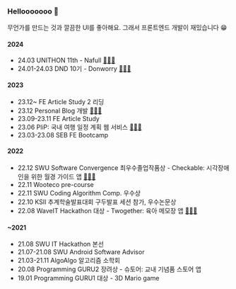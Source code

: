 
### Hellooooooo 👋

무언가를 만드는 것과 깔끔한 UI를 좋아해요. 그래서 프론트엔드 개발이 재밌습니다 😁

#### 2024

- 24.03 UNITHON 11th - Nafull [🧑🏻‍💻](https://github.com/NafullNafull/Nafull-client)
- 24.01-24.03 DND 10기 - Donworry [🧑🏻‍💻](https://github.com/dnd-side-project/dnd-10th-3-frontend)

#### 2023

- 23.12~ FE Article Study 2 리딩
- 23.12 Personal Blog 개발 [🧑🏻‍💻](https://github.com/jhsung23/my-site)
- 23.09-23.11 FE Article Study
- 23.06 PliP: 국내 여행 일정 계획 웹 서비스 [🧑🏻‍💻](https://github.com/jhsung23/PliP)
- 23.03-23.08 SEB FE Bootcamp

#### 2022

- 22.12 SWU Software Convergence 최우수졸업작품상 - Checkable: 시각장애인을 위한 월경 가이드 앱 [🧑🏻‍💻](https://github.com/jhsung23/Checkable)
- 22.11 Wooteco pre-course
- 22.11 SWU Coding Algorithm Comp. 우수상
- 22.10 KSII 추계학술발표대회 구두발표 세션 참가, 우수논문상
- 22.08 WaveIT Hackathon 대상 - Twogether: 육아 메모장 앱 [🧑🏻‍💻](https://github.com/jhsung23/Twogether)

#### ~2021

- 21.08 SWU IT Hackathon 본선
- 21.07-21.08 SWU Android Software Advisor
- 21.03-21.11 AlgoAlgo 알고리즘 소학회
- 20.08 Programming GURU2 장려상 - 슈토어: 교내 기념품 스토어 앱
- 19.01 Programming GURU1 대상 - 3D Mario game

